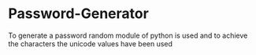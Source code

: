 # Password-Generator
To generate a password random module of python is used and to achieve the characters the unicode values have been used
